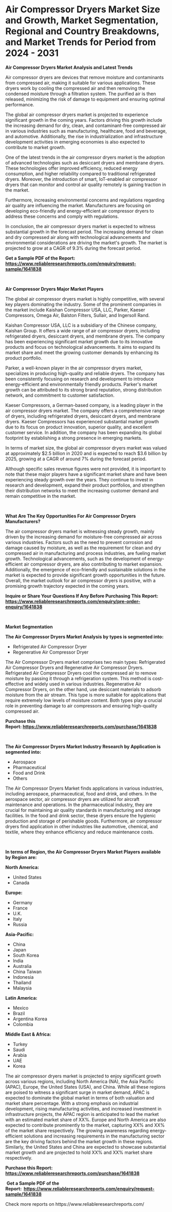 <p><h1>Air Compressor Dryers Market Size and Growth, Market Segmentation, Regional and Country Breakdowns, and Market Trends for Period from 2024 -  2031</h1></p><p><strong>Air Compressor Dryers Market Analysis and Latest Trends</strong></p>
<p><p>Air compressor dryers are devices that remove moisture and contaminants from compressed air, making it suitable for various applications. These dryers work by cooling the compressed air and then removing the condensed moisture through a filtration system. The purified air is then released, minimizing the risk of damage to equipment and ensuring optimal performance.</p><p>The global air compressor dryers market is projected to experience significant growth in the coming years. Factors driving this growth include the increasing demand for dry, clean, and contaminant-free compressed air in various industries such as manufacturing, healthcare, food and beverage, and automotive. Additionally, the rise in industrialization and infrastructure development activities in emerging economies is also expected to contribute to market growth.</p><p>One of the latest trends in the air compressor dryers market is the adoption of advanced technologies such as desiccant dryers and membrane dryers. These technologies offer improved efficiency, reduced energy consumption, and higher reliability compared to traditional refrigerated dryers. Moreover, the introduction of smart, IoT-enabled air compressor dryers that can monitor and control air quality remotely is gaining traction in the market.</p><p>Furthermore, increasing environmental concerns and regulations regarding air quality are influencing the market. Manufacturers are focusing on developing eco-friendly and energy-efficient air compressor dryers to address these concerns and comply with regulations.</p><p>In conclusion, the air compressor dryers market is expected to witness substantial growth in the forecast period. The increasing demand for clean and dry compressed air along with technological advancements and environmental considerations are driving the market's growth. The market is projected to grow at a CAGR of 9.3% during the forecast period.</p></p>
<p><strong>Get a Sample PDF of the Report:&nbsp; <a href="https://www.reliableresearchreports.com/enquiry/request-sample/1641838">https://www.reliableresearchreports.com/enquiry/request-sample/1641838</a></strong></p>
<p>&nbsp;</p>
<p><strong>Air Compressor Dryers Major Market Players</strong></p>
<p><p>The global air compressor dryers market is highly competitive, with several key players dominating the industry. Some of the prominent companies in the market include Kaishan Compressor USA, LLC, Parker, Kaeser Compressors, Omega Air, Balston Filters, Sullair, and Ingersoll Rand.</p><p>Kaishan Compressor USA, LLC is a subsidiary of the Chinese company, Kaishan Group. It offers a wide range of air compressor dryers, including refrigerated dryers, desiccant dryers, and membrane dryers. The company has been experiencing significant market growth due to its innovative products and focus on technological advancements. It aims to expand its market share and meet the growing customer demands by enhancing its product portfolio.</p><p>Parker, a well-known player in the air compressor dryers market, specializes in producing high-quality and reliable dryers. The company has been consistently focusing on research and development to introduce energy-efficient and environmentally friendly products. Parker's market growth can be attributed to its strong brand reputation, strong distribution network, and commitment to customer satisfaction.</p><p>Kaeser Compressors, a German-based company, is a leading player in the air compressor dryers market. The company offers a comprehensive range of dryers, including refrigerated dryers, desiccant dryers, and membrane dryers. Kaeser Compressors has experienced substantial market growth due to its focus on product innovation, superior quality, and excellent customer service. In addition, the company has been expanding its global footprint by establishing a strong presence in emerging markets.</p><p>In terms of market size, the global air compressor dryers market was valued at approximately $2.5 billion in 2020 and is expected to reach $3.6 billion by 2025, growing at a CAGR of around 7% during the forecast period.</p><p>Although specific sales revenue figures were not provided, it is important to note that these major players have a significant market share and have been experiencing steady growth over the years. They continue to invest in research and development, expand their product portfolios, and strengthen their distribution networks to meet the increasing customer demand and remain competitive in the market.</p></p>
<p>&nbsp;</p>
<p><strong>What Are The Key Opportunities For Air Compressor Dryers Manufacturers?</strong></p>
<p><p>The air compressor dryers market is witnessing steady growth, mainly driven by the increasing demand for moisture-free compressed air across various industries. Factors such as the need to prevent corrosion and damage caused by moisture, as well as the requirement for clean and dry compressed air in manufacturing and process industries, are fueling market growth. Technological advancements, such as the development of energy-efficient air compressor dryers, are also contributing to market expansion. Additionally, the emergence of eco-friendly and sustainable solutions in the market is expected to provide significant growth opportunities in the future. Overall, the market outlook for air compressor dryers is positive, with a promising growth trajectory expected in the coming years.</p></p>
<p><strong>Inquire or Share Your Questions If Any Before Purchasing This Report: <a href="https://www.reliableresearchreports.com/enquiry/pre-order-enquiry/1641838">https://www.reliableresearchreports.com/enquiry/pre-order-enquiry/1641838</a></strong></p>
<p>&nbsp;</p>
<p><strong>Market Segmentation</strong></p>
<p><strong>The Air Compressor Dryers Market Analysis by types is segmented into:</strong></p>
<p><ul><li>Refrigerated Air Compressor Dryer</li><li>Regenerative Air Compressor Dryer</li></ul></p>
<p><p>The Air Compressor Dryers market comprises two main types: Refrigerated Air Compressor Dryers and Regenerative Air Compressor Dryers. Refrigerated Air Compressor Dryers cool the compressed air to remove moisture by passing it through a refrigeration system. This method is cost-effective and widely used in various industries. Regenerative Air Compressor Dryers, on the other hand, use desiccant materials to adsorb moisture from the air stream. This type is more suitable for applications that require extremely low levels of moisture content. Both types play a crucial role in preventing damage to air compressors and ensuring high-quality compressed air.</p></p>
<p><strong>Purchase this Report:&nbsp;<a href="https://www.reliableresearchreports.com/purchase/1641838">https://www.reliableresearchreports.com/purchase/1641838</a></strong></p>
<p>&nbsp;</p>
<p><strong>The Air Compressor Dryers Market Industry Research by Application is segmented into:</strong></p>
<p><ul><li>Aerospace</li><li>Pharmaceutical</li><li>Food and Drink</li><li>Others</li></ul></p>
<p><p>The Air Compressor Dryers Market finds applications in various industries, including aerospace, pharmaceutical, food and drink, and others. In the aerospace sector, air compressor dryers are utilized for aircraft maintenance and operations. In the pharmaceutical industry, they are crucial for maintaining air quality standards in manufacturing and storage facilities. In the food and drink sector, these dryers ensure the hygienic production and storage of perishable goods. Furthermore, air compressor dryers find application in other industries like automotive, chemical, and textile, where they enhance efficiency and reduce maintenance costs.</p></p>
<p>&nbsp;</p>
<p><strong>In terms of Region, the Air Compressor Dryers Market Players available by Region are:</strong></p>
<p>
    <p> <strong> North America: </strong>
        <ul>
            <li>United States</li>
            <li>Canada</li>
        </ul>
        </p> 
    <p> <strong> Europe: </strong>
        <ul>
            <li>Germany</li>
            <li>France</li>
            <li>U.K.</li>
            <li>Italy</li>
            <li>Russia</li>
        </ul>
        </p> 
    <p> <strong> Asia-Pacific: </strong>
        <ul>
            <li>China</li>
            <li>Japan</li>
            <li>South Korea</li>
            <li>India</li>
            <li>Australia</li>
            <li>China Taiwan</li>
            <li>Indonesia</li>
            <li>Thailand</li>
            <li>Malaysia</li>
        </ul>
        </p> 
    <p> <strong> Latin America: </strong>
        <ul>
            <li>Mexico</li>
            <li>Brazil</li>
            <li>Argentina Korea</li>
            <li>Colombia</li>
        </ul>
        </p> 
    <p> <strong> Middle East & Africa: </strong>
        <ul>
            <li>Turkey</li>
            <li>Saudi</li>
            <li>Arabia</li>
            <li>UAE</li>
            <li>Korea</li>
        </ul>
    </p>
    </p>
<p><p>The air compressor dryers market is projected to enjoy significant growth across various regions, including North America (NA), the Asia Pacific (APAC), Europe, the United States (USA), and China. While all these regions are poised to witness a significant surge in market demand, APAC is expected to dominate the global market in terms of both valuation and market share percentage. With a strong emphasis on industrial development, rising manufacturing activities, and increased investment in infrastructure projects, the APAC region is anticipated to lead the market with an estimated market share of XX%. Europe and North America are also expected to contribute prominently to the market, capturing XX% and XX% of the market share respectively. The growing awareness regarding energy-efficient solutions and increasing requirements in the manufacturing sector are the key driving factors behind the market growth in these regions. Similarly, the United States and China are expected to showcase substantial market growth and are projected to hold XX% and XX% market share respectively.</p></p>
<p><strong>Purchase this Report: <a href="https://www.reliableresearchreports.com/purchase/1641838">https://www.reliableresearchreports.com/purchase/1641838</a></strong></p>
<p>&nbsp;<strong>Get a Sample PDF of the Report:&nbsp;&nbsp;<a href="https://www.reliableresearchreports.com/enquiry/request-sample/1641838">https://www.reliableresearchreports.com/enquiry/request-sample/1641838</a></strong></p>
<p><strong></strong></p>
<p>Check more reports on https://www.reliableresearchreports.com/</p>